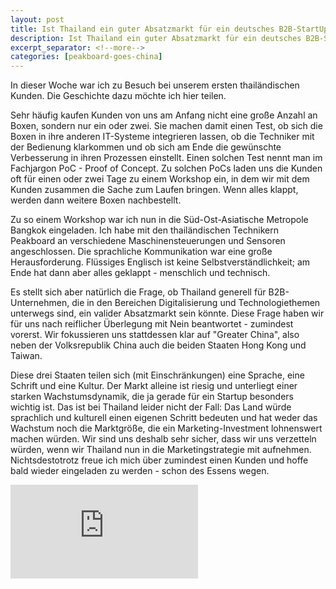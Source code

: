 ```yaml
---
layout: post
title: Ist Thailand ein guter Absatzmarkt für ein deutsches B2B-StartUp?
description: Ist Thailand ein guter Absatzmarkt für ein deutsches B2B-StartUp?
excerpt_separator: <!--more-->
categories: [peakboard-goes-china]
---
```


In dieser Woche war ich zu Besuch bei unserem ersten thailändischen Kunden. Die Geschichte dazu möchte ich hier teilen. 

<!--more-->

Sehr häufig kaufen Kunden von uns am Anfang nicht eine große Anzahl an Boxen, sondern nur ein oder zwei. Sie machen damit einen Test, ob sich die Boxen in ihre anderen IT-Systeme integrieren lassen, ob die Techniker mit der Bedienung klarkommen und ob sich am Ende die gewünschte Verbesserung in ihren Prozessen einstellt. Einen solchen Test nennt man im Fachjargon PoC - Proof of Concept. Zu solchen PoCs laden uns die Kunden oft für einen oder zwei Tage zu einem Workshop ein, in dem wir mit dem Kunden zusammen die Sache zum Laufen bringen. Wenn alles klappt, werden dann weitere Boxen nachbestellt. 

Zu so einem Workshop war ich nun in die Süd-Ost-Asiatische Metropole Bangkok eingeladen. Ich habe mit den thailändischen Technikern Peakboard an verschiedene Maschinensteuerungen und Sensoren angeschlossen. Die sprachliche Kommunikation war eine große Herausforderung. Flüssiges Englisch ist keine Selbstverständlichkeit; am Ende hat dann aber alles geklappt - menschlich und technisch.

Es stellt sich aber natürlich die Frage, ob Thailand generell für B2B-Unternehmen, die in den Bereichen Digitalisierung und Technologiethemen unterwegs sind, ein valider Absatzmarkt sein könnte. Diese Frage haben wir für uns nach reiflicher Überlegung mit Nein beantwortet - zumindest vorerst. Wir fokussieren uns stattdessen klar auf "Greater China", also neben der Volksrepublik China auch die beiden Staaten Hong Kong und Taiwan. 

Diese drei Staaten teilen sich (mit Einschränkungen) eine Sprache, eine Schrift und eine Kultur. Der Markt alleine ist riesig und unterliegt einer starken Wachstumsdynamik, die ja gerade für ein Startup besonders wichtig ist. Das ist bei Thailand leider nicht der Fall: Das Land würde sprachlich und kulturell einen eigenen Schritt bedeuten und hat weder das Wachstum noch die Marktgröße, die ein Marketing-Investment lohnenswert machen würden. Wir sind uns deshalb sehr sicher, dass wir uns verzetteln würden, wenn wir Thailand nun in die Marketingstrategie mit aufnehmen. Nichtsdestotrotz freue ich mich über zumindest einen Kunden und hoffe bald wieder eingeladen zu werden - schon des Essens wegen.


<div class="video-container">
    <iframe src="https://www.youtube.com/embed/Xod5mlP4tcQ" frameborder="0" allow="accelerometer; autoplay; encrypted-media; gyroscope; picture-in-picture" allowfullscreen></iframe>
</div>